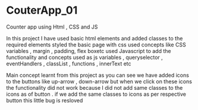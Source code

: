 # CouterApp_01
Counter app using Html , CSS and JS

In this project I have used basic html elements and added classes to the required elements
styled the basic page with css used concepts like CSS variables , margin , padding, flex boxetc
used Javascript to add the functionality and concepts used as 
js variables , queryselector , eventHandlers , classList , functions , innerText etc

Main concept learnt from this project 
as you can see we have added icons to the buttons like up-arrow , down-arrow but when we click on these icons the functionality did not work because I did not add same classes to the icons as of button . if we add the same classes to icons as per respective button this little bug is resloved